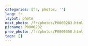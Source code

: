 ```yaml
---
categories: [fr, photos, '']
lang: fr
layout: photo
next_photo: /fr/photos/P0000283.html
picname: P0000282
prev_photo: /fr/photos/P0000350.html
tags: []
---
```

